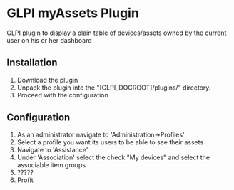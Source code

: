# GLPI myAssets Plugin
GLPI plugin to display a plain table of devices/assets owned by the current user on his or her dashboard 

## Installation
1. Download the plugin
1. Unpack the plugin into the "[GLPI_DOCROOT]/plugins/" directory.
1. Proceed with the configuration

## Configuration
1. As an administrator navigate to 'Administration->Profiles'
1. Select a profile you want its users to be able to see their assets
1. Navigate to 'Assistance'
1. Under 'Association' select the check "My devices" and select the associable item groups
1. ?????
1. Profit
